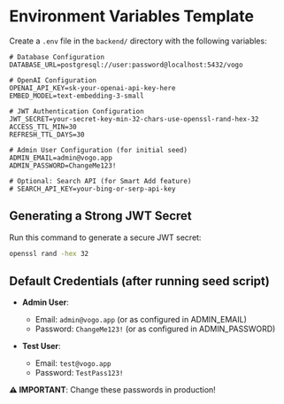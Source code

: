 # Environment Variables Template

Create a `.env` file in the `backend/` directory with the following variables:

```env
# Database Configuration
DATABASE_URL=postgresql://user:password@localhost:5432/vogo

# OpenAI Configuration
OPENAI_API_KEY=sk-your-openai-api-key-here
EMBED_MODEL=text-embedding-3-small

# JWT Authentication Configuration
JWT_SECRET=your-secret-key-min-32-chars-use-openssl-rand-hex-32
ACCESS_TTL_MIN=30
REFRESH_TTL_DAYS=30

# Admin User Configuration (for initial seed)
ADMIN_EMAIL=admin@vogo.app
ADMIN_PASSWORD=ChangeMe123!

# Optional: Search API (for Smart Add feature)
# SEARCH_API_KEY=your-bing-or-serp-api-key
```

## Generating a Strong JWT Secret

Run this command to generate a secure JWT secret:
```bash
openssl rand -hex 32
```

## Default Credentials (after running seed script)

- **Admin User**: 
  - Email: `admin@vogo.app` (or as configured in ADMIN_EMAIL)
  - Password: `ChangeMe123!` (or as configured in ADMIN_PASSWORD)

- **Test User**:
  - Email: `test@vogo.app`
  - Password: `TestPass123!`

**⚠️ IMPORTANT**: Change these passwords in production!

